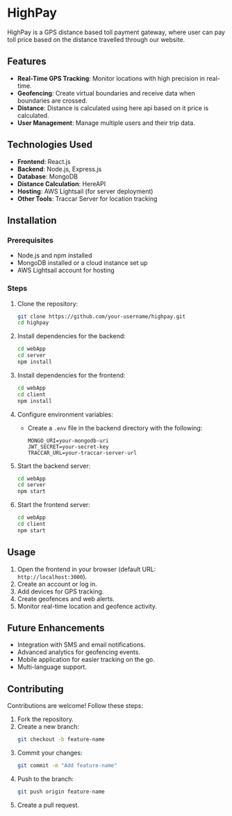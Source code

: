 # HighPay

HighPay is a GPS distance based toll payment gateway, where user can pay toll price based on the distance travelled through our website.

## Features

- **Real-Time GPS Tracking**: Monitor locations with high precision in real-time.
- **Geofencing**: Create virtual boundaries and receive data when boundaries are crossed.
- **Distance**: Distance is calculated using here api based on it price is calculated.
- **User Management**: Manage multiple users and their trip data.

## Technologies Used

- **Frontend**: React.js
- **Backend**: Node.js, Express.js
- **Database**: MongoDB
- **Distance Calculation**: HereAPI
- **Hosting**: AWS Lightsail (for server deployment)
- **Other Tools**: Traccar Server for location tracking

## Installation

### Prerequisites

- Node.js and npm installed
- MongoDB installed or a cloud instance set up
- AWS Lightsail account for hosting

### Steps

1. Clone the repository:
    ```bash
    git clone https://github.com/your-username/highpay.git
    cd highpay
    ```

2. Install dependencies for the backend:
    ```bash
    cd webApp
    cd server
    npm install
    ```

3. Install dependencies for the frontend:
    ```bash
    cd webApp
    cd client
    npm install
    ```

4. Configure environment variables:
    - Create a `.env` file in the backend directory with the following:
      ```env
      MONGO_URI=your-mongodb-uri
      JWT_SECRET=your-secret-key
      TRACCAR_URL=your-traccar-server-url
      ```

5. Start the backend server:
    ```bash
    cd webApp
    cd server
    npm start
    ```

6. Start the frontend server:
    ```bash
    cd webApp
    cd client
    npm start
    ```

## Usage

1. Open the frontend in your browser (default URL: `http://localhost:3000`).
2. Create an account or log in.
3. Add devices for GPS tracking.
4. Create geofences and web alerts.
5. Monitor real-time location and geofence activity.

## Future Enhancements

- Integration with SMS and email notifications.
- Advanced analytics for geofencing events.
- Mobile application for easier tracking on the go.
- Multi-language support.

## Contributing

Contributions are welcome! Follow these steps:

1. Fork the repository.
2. Create a new branch:
    ```bash
    git checkout -b feature-name
    ```
3. Commit your changes:
    ```bash
    git commit -m "Add feature-name"
    ```
4. Push to the branch:
    ```bash
    git push origin feature-name
    ```
5. Create a pull request.
